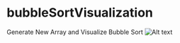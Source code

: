 # bubbleSortVisualization
Generate New Array and Visualize Bubble Sort
![Alt text](https://user-images.githubusercontent.com/96406474/154303354-9c441ce7-856f-42e7-a7e5-1926172d6aef.png)

